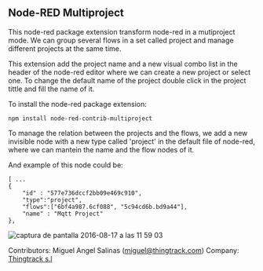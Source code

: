 ## Node-RED Multiproject

This node-red package extension transform node-red in a mutiproject mode. We can group several flows in a set called project and manage different projects at the same time. 

This extension add the project name and a new visual combo list in the header of the node-red editor where we can create a new project or select one. To change the default name of the project double click in the project tittle and fill the name of it.

To install the node-red package extension:
```
npm install node-red-contrib-multiproject
```

To manage the relation between the projects and the flows, we add a new invisible node with a new type called 'project' in the default file of node-red, where we can mantein the name and the flow nodes of it. 

And example of this node could be:

```
[ ...
{ 
    "id" : "577e736dccf2bb09e469c910", 
    "type":"project",
    "flows":["6bf4a987.6cf088", "5c94cd6b.bd9a44"],     
    "name" : "Mqtt Project" 
},
```

![captura de pantalla 2016-08-17 a las 11 59 03](https://cloud.githubusercontent.com/assets/1216181/17732541/9995df32-6472-11e6-9376-bfa41ee41596.png)

Contributors: Miguel Angel Salinas (miguel@thingtrack.com)
Company: [Thingtrack s.l](http://www.thingtrack.com)
